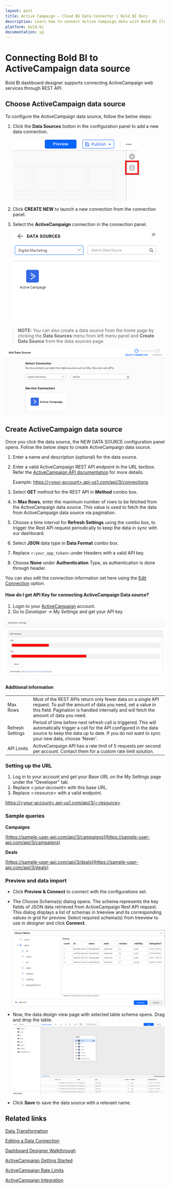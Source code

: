 ```yaml
---
layout: post
title: Active Campaign – Cloud BI Data Connector | Bold BI Docs
description: Learn how to connect Active Campaign data with Bold BI Cloud through REST API endpoint and create data source for dashboard configuration.
platform: bold-bi
documentation: ug
---
```


# Connecting Bold BI to ActiveCampaign data source

Bold BI dashboard designer supports connecting ActiveCampaign web services through REST API.

## Choose ActiveCampaign data source

To configure the ActiveCampaign data source, follow the below steps:

1. Click the **Data Sources** button in the configuration panel to add a new data connection.
   
   ![Data source icon](/static/assets/cloud/working-with-datasource/data-connectors/images/common/DataSourcesIcon.png)
   
2. Click **CREATE NEW** to launch a new connection from the connection panel.

3. Select the **ActiveCampaign** connection in the connection panel.

    ![Choose data source](/static/assets/cloud/working-with-datasource/data-connectors/images/activecampaign/ChooseDS.png)

> **NOTE:**  You can also create a data source from the home page by clicking the **Data Sources** menu from left menu panel and **Create Data Source** from the data sources page.

   ![Choose data source](/static/assets/cloud/working-with-datasource/data-connectors/images/activecampaign/ChooseDS_server.png)

## Create ActiveCampaign data source

Once you click the data source, the NEW DATA SOURCE configuration panel opens. Follow the below steps to create ActiveCampaign data source.
1. Enter a name and description (optional) for the data source.
2. Enter a valid ActiveCampaign REST API endpoint in the URL textbox. Refer the [ActiveCampaign API documentation](https://developers.activecampaign.com/reference) for more details.

   Example: [https://&lt;your-account&gt;.api-us1.com/api/3/connections](https://%3cyour-account%3e.api-us1.com/api/3/connections)

3. Select **GET** method for the REST API in **Method** combo box.
4. In **Max Rows**, enter the maximum number of rows to be fetched from the ActiveCampaign data source. This value is used to fetch the data from ActiveCampaign data source via pagination.
5. Choose a time interval for **Refresh Settings** using the combo box, to trigger the Rest API request periodically to keep the data in sync with our dashboard.  
6. Select **JSON** data type in **Data Format** combo box.
7. Replace `<:your_app_token>` under Headers with a valid API key.
8. Choose **None** under **Authentication** Type, as authentication is done through header.

You can also edit the connection information set here using the [Edit Connection](/cloud-bi/working-with-data-source/editing-a-data-connection/) option.

#### How do I get API Key for connecting ActiveCampaign Data source?

1. Login to your [ActiveCampaign](https://www.activecampaign.com/login/) account.
2. Go to *Developer -> My Settings* and get your API key

![Reveal API Key](/static/assets/cloud/working-with-datasource/data-connectors/images/activecampaign/APIKey.png)

#### Additional information
<table width="600">
<tr>
<td>
Max Rows
</td>
<td>
Most of the REST APIs return only fewer data on a single API request. To pull the amount of data you need, set a value in this field.  
Pagination is handled internally and will fetch the amount of data you need.
</td>
</tr>
<tr>
<td>
Refresh Settings
</td>
<td>
Period of time before next refresh call is triggered. This will automatically trigger a call for the API configured in the data source to keep the data up to date. If you do not want to sync your new data, choose ‘Never’.
</td>
</tr>
<tr>
<td>
API Limits
</td>
<td>
ActiveCampaign API has a rate limit of 5 requests per second per account. Contact them for a custom rate limit solution.
</td>
</tr>
</table>

### Setting up the URL

1. Log in to your account and get your Base URL on the My Settings page under the "Developer" tab.
2. Replace *&lt;:your-account&gt;* with this base URL.
3. Replace *&lt;:resource&gt;* with a valid endpoint.

[https://&lt;your-account&gt;.api-us1.com/api/3/&lt;:resource&gt;](https://%3cyour-account%3e.api-us1.com/api/3/%3c:resource%3e)

### Sample queries

**Campaigns**

[https://sample-user-api.com/api/3/campaigns](https://sample-user-api.com/api/3/campaigns)


**Deals**

[https://sample-user-api.com/api/3/deals](https://sample-user-api.com/api/3/deals)

### Preview and data import
* Click **Preview & Connect** to connect with the configurations set.
* The Choose Schema(s) dialog opens. The schema represents the key fields of JSON data retrieved from ActiveCampaign Rest API request. This dialog displays a list of schemas in treeview and its corresponding values in grid for preview. Select required schema(s) from treeview to use in designer and click **Connect**.

   ![Preview](/static/assets/cloud/working-with-datasource/data-connectors/images/common/Preview.png)

* Now, the data design view page with selected table schema opens. Drag and drop the table.
   ![Query Editor](/static/assets/cloud/working-with-datasource/data-connectors/images/common/QueryEditor.png)

* Click **Save** to save the data source with a relevant name.

## Related links

[Data Transformation](/cloud-bi/working-with-data-source/transforming-data/joining-table/)

[Editing a Data Connection](/cloud-bi/working-with-data-source/editing-a-data-connection/)   

[Dashboard Designer Walkthrough](/cloud-bi/getting-started/quick-start/)

[ActiveCampaign Getting Started](https://help.activecampaign.com/hc/en-us/articles/207317590-Getting-started-with-the-API)

[ActiveCampaign Rate Limits](https://developers.activecampaign.com/reference#rate-limits)

[ActiveCampaign Integration](https://www.boldbi.com/integrations/activecampaign)
